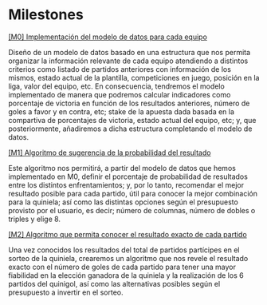 # Milestones

[[M0] Implementación del modelo de datos para cada equipo](https://github.com/LuisMart7/ProBusiness/milestone/1)

Diseño de un modelo de datos basado en una estructura que nos permita organizar la información relevante de cada equipo atendiendo a distintos criterios como listado de partidos anteriores con información de los mismos, estado actual de la plantilla, competiciones en juego, posición en la liga, valor del equipo, etc. En consecuencia, tendremos el modelo implementado de manera que podremos calcular indicadores como porcentaje de victoria en función de los resultados anteriores, número de goles a favor y en contra, etc; stake de la apuesta dada basada en la compartiva de porcentajes de victoria, estado actual del equipo, etc; y, que posteriormente, añadiremos a dicha estructura completando el modelo de datos.
  
[[M1] Algoritmo de sugerencia de la probabilidad del resultado](https://github.com/LuisMart7/ProBusiness/milestone/2)
  
Este algoritmo nos permitirá, a partir del modelo de datos que hemos implementado en M0, definir el porcentaje de probabilidad de resultados entre los distintos enfrentamientos; y, por lo tanto, recomendar el mejor resultado posible para cada partido, útil para conocer la mejor combinación para la quiniela; así como las distintas opciones según el presupuesto provisto por el usuario, es decir; número de columnas, número de dobles o triples y elige 8. 
  
[[M2] Algoritmo que permita conocer el resultado exacto de cada partido](https://github.com/LuisMart7/ProBusiness/milestone/3)
  
Una vez conocidos los resultados del total de partidos partícipes en el sorteo de la quiniela, crearemos un algoritmo que nos revele el resultado exacto con el número de goles de cada partido para tener una mayor fiabilidad en la elección ganadora de la quiniela y la realización de los 6 partidos del quinigol, así como las alternativas posibles según el presupuesto a invertir en el sorteo.
